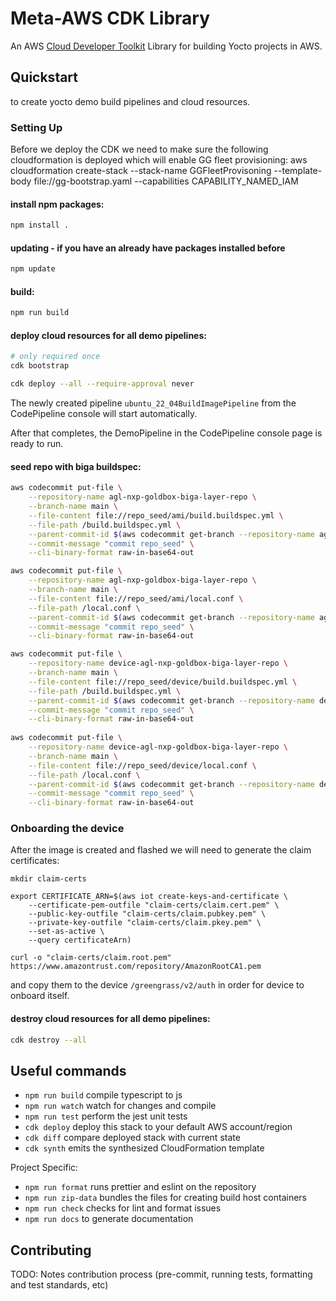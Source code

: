 # Meta-AWS CDK Library

An AWS [Cloud Developer Toolkit](https://docs.aws.amazon.com/cdk/v2/guide/home.html) Library for building Yocto projects in AWS.

## Quickstart
to create yocto demo build pipelines and cloud resources.

### Setting Up

Before we deploy the CDK we need to make sure the following cloudformation is deployed which will enable GG fleet provisioning:
aws cloudformation create-stack --stack-name GGFleetProvisoning --template-body file://gg-bootstrap.yaml --capabilities CAPABILITY_NAMED_IAM

#### install npm packages:

```bash
npm install .
```

#### updating - if you have an already have packages installed before
```bash
npm update
```

#### build:

```bash
npm run build
```

#### deploy cloud resources for all demo pipelines:
```bash
# only required once
cdk bootstrap

cdk deploy --all --require-approval never 
```

The newly created pipeline `ubuntu_22_04BuildImagePipeline` from the CodePipeline console will start automatically.

After that completes, the DemoPipeline in the CodePipeline console page is ready to run.

#### seed repo with biga buildspec:
```bash
aws codecommit put-file \
    --repository-name agl-nxp-goldbox-biga-layer-repo \
    --branch-name main \
    --file-content file://repo_seed/ami/build.buildspec.yml \
    --file-path /build.buildspec.yml \
    --parent-commit-id $(aws codecommit get-branch --repository-name agl-nxp-goldbox-biga-layer-repo --branch-name main --query 'branch.commitId' --output text) \
    --commit-message "commit repo_seed" \
    --cli-binary-format raw-in-base64-out

aws codecommit put-file \
    --repository-name agl-nxp-goldbox-biga-layer-repo \
    --branch-name main \
    --file-content file://repo_seed/ami/local.conf \
    --file-path /local.conf \
    --parent-commit-id $(aws codecommit get-branch --repository-name agl-nxp-goldbox-biga-layer-repo --branch-name main --query 'branch.commitId' --output text) \
    --commit-message "commit repo_seed" \
    --cli-binary-format raw-in-base64-out

aws codecommit put-file \
    --repository-name device-agl-nxp-goldbox-biga-layer-repo \
    --branch-name main \
    --file-content file://repo_seed/device/build.buildspec.yml \
    --file-path /build.buildspec.yml \
    --parent-commit-id $(aws codecommit get-branch --repository-name device-agl-nxp-goldbox-biga-layer-repo --branch-name main --query 'branch.commitId' --output text) \
    --commit-message "commit repo_seed" \
    --cli-binary-format raw-in-base64-out
    
aws codecommit put-file \
    --repository-name device-agl-nxp-goldbox-biga-layer-repo \
    --branch-name main \
    --file-content file://repo_seed/device/local.conf \
    --file-path /local.conf \
    --parent-commit-id $(aws codecommit get-branch --repository-name device-agl-nxp-goldbox-biga-layer-repo --branch-name main --query 'branch.commitId' --output text) \
    --commit-message "commit repo_seed" \
    --cli-binary-format raw-in-base64-out
```
### Onboarding the device
After the image is created and flashed we will need to generate the claim certificates:
```
mkdir claim-certs

export CERTIFICATE_ARN=$(aws iot create-keys-and-certificate \
    --certificate-pem-outfile "claim-certs/claim.cert.pem" \
    --public-key-outfile "claim-certs/claim.pubkey.pem" \
    --private-key-outfile "claim-certs/claim.pkey.pem" \
    --set-as-active \
    --query certificateArn)

curl -o "claim-certs/claim.root.pem" https://www.amazontrust.com/repository/AmazonRootCA1.pem

```
and copy them to the device `/greengrass/v2/auth` in order for device to onboard itself.


#### destroy cloud resources for all demo pipelines:
```bash
cdk destroy --all
```

## Useful commands

-   `npm run build` compile typescript to js
-   `npm run watch` watch for changes and compile
-   `npm run test` perform the jest unit tests
-   `cdk deploy` deploy this stack to your default AWS account/region
-   `cdk diff` compare deployed stack with current state
-   `cdk synth` emits the synthesized CloudFormation template

Project Specific:
-   `npm run format` runs prettier and eslint on the repository
-   `npm run zip-data` bundles the files for creating build host containers
-   `npm run check` checks for lint and format issues
-   `npm run docs` to generate documentation

## Contributing

TODO: Notes contribution process (pre-commit, running tests, formatting and test standards, etc)
